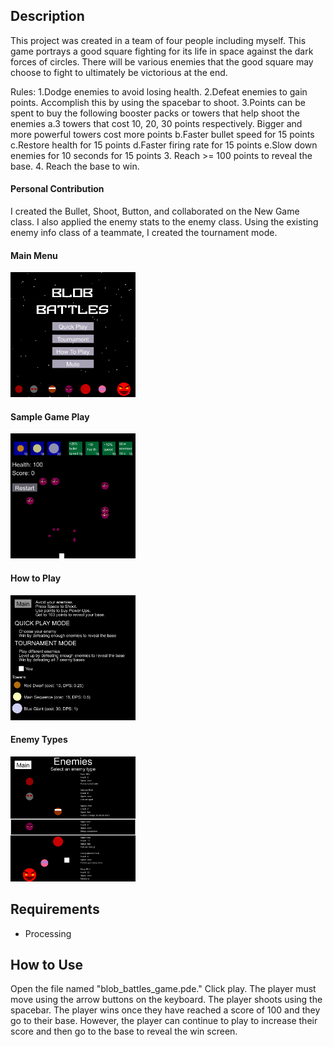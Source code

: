 ## Description
This project was created in a team of four people including myself.
This game portrays a good square fighting for its life in space against the dark forces of circles. There will be various enemies that the good square may choose to fight to ultimately be victorious at the end. 

Rules:
1.Dodge enemies to avoid losing health.
2.Defeat enemies to gain points. Accomplish this by using the spacebar to shoot. 
3.Points can be spent to buy the following booster packs or towers that help shoot the enemies
	a.3 towers that cost 10, 20, 30 points respectively. Bigger and more powerful 
	towers cost more points
	b.Faster bullet speed for 15 points
	c.Restore health for 15 points
	d.Faster firing rate for 15 points
	e.Slow down enemies for 10 seconds for 15 points
3. Reach >= 100 points to reveal the base.
4. Reach the base to win.

#### Personal Contribution
I created the Bullet, Shoot, Button, and collaborated on the New Game class. I also applied the enemy stats to the enemy class. Using the existing enemy info class of a teammate, I created the tournament mode.

#### Main Menu                      
<img src='mainMenu.png' width=200>

#### Sample Game Play
<img src='gamePlay.png' width=200>

#### How to Play                    
<img src='howTo.png' width=200>      

#### Enemy Types
<img src='chooseEnemy.png' width=200>

## Requirements
- Processing

## How to Use
Open the file named "blob_battles_game.pde." Click play. The player must move using the arrow buttons on the keyboard. The player shoots using the spacebar. The player wins once they have reached a score of 100 and they go to their base. However, the player can continue to play to increase their score and then go to the base to reveal the win screen.
